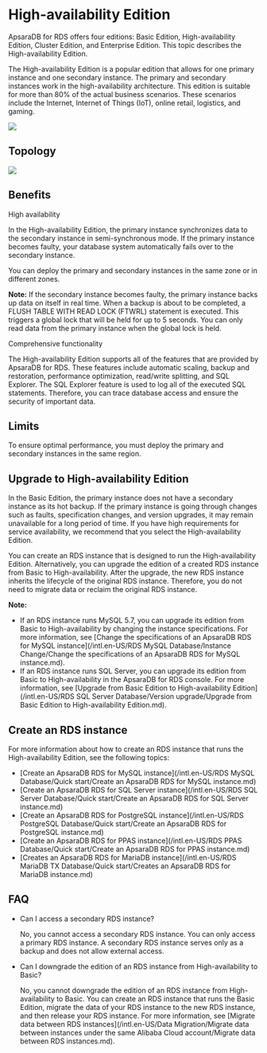 # High-availability Edition

ApsaraDB for RDS offers four editions: Basic Edition, High-availability Edition, Cluster Edition, and Enterprise Edition. This topic describes the High-availability Edition.

The High-availability Edition is a popular edition that allows for one primary instance and one secondary instance. The primary and secondary instances work in the high-availability architecture. This edition is suitable for more than 80% of the actual business scenarios. These scenarios include the Internet, Internet of Things \(IoT\), online retail, logistics, and gaming.

![](https://static-aliyun-doc.oss-accelerate.aliyuncs.com/assets/img/en-US/3637688951/p54376.png)

## Topology

![](https://static-aliyun-doc.oss-accelerate.aliyuncs.com/assets/img/en-US/3637688951/p53963.png)

## Benefits

High availability

In the High-availability Edition, the primary instance synchronizes data to the secondary instance in semi-synchronous mode. If the primary instance becomes faulty, your database system automatically fails over to the secondary instance.

You can deploy the primary and secondary instances in the same zone or in different zones.

**Note:** If the secondary instance becomes faulty, the primary instance backs up data on itself in real time. When a backup is about to be completed, a FLUSH TABLE WITH READ LOCK \(FTWRL\) statement is executed. This triggers a global lock that will be held for up to 5 seconds. You can only read data from the primary instance when the global lock is held.

Comprehensive functionality

The High-availability Edition supports all of the features that are provided by ApsaraDB for RDS. These features include automatic scaling, backup and restoration, performance optimization, read/write splitting, and SQL Explorer. The SQL Explorer feature is used to log all of the executed SQL statements. Therefore, you can trace database access and ensure the security of important data.

## Limits

To ensure optimal performance, you must deploy the primary and secondary instances in the same region.

## Upgrade to High-availability Edition

In the Basic Edition, the primary instance does not have a secondary instance as its hot backup. If the primary instance is going through changes such as faults, specification changes, and version upgrades, it may remain unavailable for a long period of time. If you have high requirements for service availability, we recommend that you select the High-availability Edition.

You can create an RDS instance that is designed to run the High-availability Edition. Alternatively, you can upgrade the edition of a created RDS instance from Basic to High-availability. After the upgrade, the new RDS instance inherits the lifecycle of the original RDS instance. Therefore, you do not need to migrate data or reclaim the original RDS instance.

**Note:**

-   If an RDS instance runs MySQL 5.7, you can upgrade its edition from Basic to High-availability by changing the instance specifications. For more information, see [Change the specifications of an ApsaraDB RDS for MySQL instance](/intl.en-US/RDS MySQL Database/Instance Change/Change the specifications of an ApsaraDB RDS for MySQL instance.md).
-   If an RDS instance runs SQL Server, you can upgrade its edition from Basic to High-availability in the ApsaraDB for RDS console. For more information, see [Upgrade from Basic Edition to High-availability Edition](/intl.en-US/RDS SQL Server Database/Version upgrade/Upgrade from Basic Edition to High-availability Edition.md).

## Create an RDS instance

For more information about how to create an RDS instance that runs the High-availability Edition, see the following topics:

-   [Create an ApsaraDB RDS for MySQL instance](/intl.en-US/RDS MySQL Database/Quick start/Create an ApsaraDB RDS for MySQL instance.md)
-   [Create an ApsaraDB RDS for SQL Server instance](/intl.en-US/RDS SQL Server Database/Quick start/Create an ApsaraDB RDS for SQL Server instance.md)
-   [Create an ApsaraDB RDS for PostgreSQL instance](/intl.en-US/RDS PostgreSQL Database/Quick start/Create an ApsaraDB RDS for PostgreSQL instance.md)
-   [Create an ApsaraDB RDS for PPAS instance](/intl.en-US/RDS PPAS Database/Quick start/Create an ApsaraDB RDS for PPAS instance.md)
-   [Creates an ApsaraDB RDS for MariaDB instance](/intl.en-US/RDS MariaDB TX Database/Quick start/Creates an ApsaraDB RDS for MariaDB instance.md)

## FAQ

-   Can I access a secondary RDS instance?

    No, you cannot access a secondary RDS instance. You can only access a primary RDS instance. A secondary RDS instance serves only as a backup and does not allow external access.

-   Can I downgrade the edition of an RDS instance from High-availability to Basic?

    No, you cannot downgrade the edition of an RDS instance from High-availability to Basic. You can create an RDS instance that runs the Basic Edition, migrate the data of your RDS instance to the new RDS instance, and then release your RDS instance. For more information, see [Migrate data between RDS instances](/intl.en-US/Data Migration/Migrate data between instances under the same Alibaba Cloud account/Migrate data between RDS instances.md).


